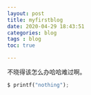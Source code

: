 ```yaml
---
layout: post
title: myfirstblog
date: 2020-04-29 18:43:51
categories: blog
tags : blog
toc: true

---
```


不晓得该怎么办哈哈难过啊。
```python
$ printf("nothing");
```



